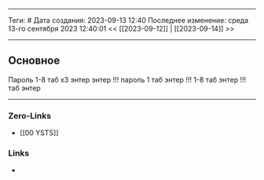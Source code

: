 ___
Теги: #
Дата создания: 2023-09-13 12:40 
Последнее изменение: среда 13-го сентября 2023 12:40:01
<< [[2023-09-12]] | [[2023-09-14]] >> 
___
## Основное

Пароль 1-8
таб х3
энтер
энтер
!!!
пароль
1 таб
энтер
!!!
1-8
таб
энтер
!!!
таб
энтер
___
### Zero-Links
- [[00 YSTS]]

### Links
- 
